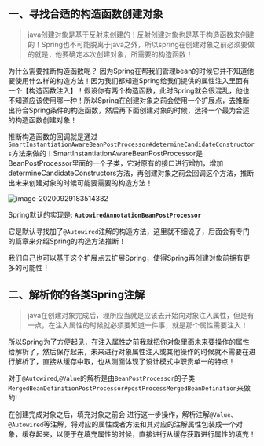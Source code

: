 ## 一、寻找合适的构造函数创建对象

> java创建对象是基于反射来创建的！反射创建对象也是基于构造函数来创建的！Spring也不可能脱离于java之外，所以spring在创建对象之前必须要做的就是，他要确定本次创建对象，所需要的构造函数！

为什么需要推断构造函数呢？ 因为Spring在帮我们管理bean的时候它并不知道他要使用什么样的构造方法！因为我们都知道Spring给我们提供的属性注入里面有一个【构造函数注入】！假设你有两个构造函数，此时Spring就会很混乱，他也不知道应该使用哪一种！所以Spring在创建对象之前会使用一个扩展点，去推断出符合Spring条件的构造函数，然后再下面创建对象的时候，选择一个最为合适的构造函数创建对象！

推断构造函数的回调就是通过`SmartInstantiationAwareBeanPostProcessor#determineCandidateConstructors`方法来做的！SmartInstantiationAwareBeanPostProcessor是BeanPostProcessor里面的一个子类，它对原有的接口进行增加，增加determineCandidateConstructors方法，再创建对象之前会回调这个方法，推断出未来创建对象的时候可能要需要的构造方法！

![image-20200929183514382](http://images.huangfusuper.cn/typora/image-20200929183514382.png)

Spring默认的实现是: **`AutowiredAnnotationBeanPostProcessor`**

它是默认寻找加了`@Autowired`注解的构造方法，这里就不细说了，后面会有专门的篇章来介绍Spring的构造方法推断！

我们自己也可以基于这个扩展点去扩展Spring，使得Spring再创建对象前拥有更多的可能性！

## 二、解析你的各类Spring注解

> java在创建对象完成后，理所应当就是应该去开始向对象注入属性，但是有一点，在注入属性的时候就必须要知道一件事，就是那个属性需要注入！

所以Spring为了方便起见，在注入属性之前我就把你对象里面未来要操作的属性给解析了，然后保存起来，未来进行对象属性注入或其他操作的时候就不需要在进行解析了，直接从缓存中取，也从测面体现了设计模式中职责单一的特点！

对于`@Autowired`,`@Value`的解析是由`BeanPostProcessor`的子类`MergedBeanDefinitionPostProcessor#postProcessMergedBeanDefinition`来做的! 

在创建完成对象之后，填充对象之前会 进行这一步操作，解析注解`@Value、@Autowired`等注解，将对应的属性或者方法和其对应的注解属性包装成一个对象，缓存起来，以便于在填充属性的时候，直接进行从缓存获取进行属性的填充！

